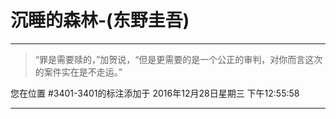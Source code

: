 # 沉睡的森林-(东野圭吾)

---

> “罪是需要赎的，”加贺说，“但是更需要的是一个公正的审判，对你而言这次的案件实在是不走运。”

您在位置 #3401-3401的标注添加于 2016年12月28日星期三 下午12:55:58

---

